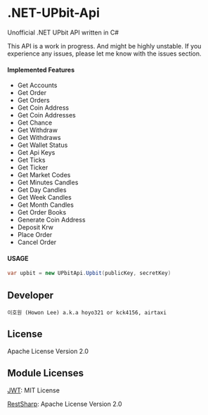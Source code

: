 # .NET-UPbit-Api
Unofficial .NET UPbit API written in C#

This API is a work in progress. And might be highly unstable.
If you experience any issues, please let me know with the issues section.

#### Implemented Features
- Get Accounts
- Get Order
- Get Orders
- Get Coin Address
- Get Coin Addresses
- Get Chance
- Get Withdraw
- Get Withdraws
- Get Wallet Status
- Get Api Keys
- Get Ticks
- Get Ticker
- Get Market Codes
- Get Minutes Candles
- Get Day Candles
- Get Week Candles
- Get Month Candles
- Get Order Books
- Generate Coin Address
- Deposit Krw
- Place Order
- Cancel Order

#### USAGE
```C#
var upbit = new UPbitApi.Upbit(publicKey, secretKey)
```

Developer
----
`이호원 (Howon Lee) a.k.a hoyo321 or kck4156, airtaxi`

License
----
Apache License Version 2.0

Module Licenses
----
[JWT](https://github.com/jwt-dotnet/jwt): MIT License

[RestSharp](https://github.com/restsharp/RestSharp): Apache License Version 2.0 
